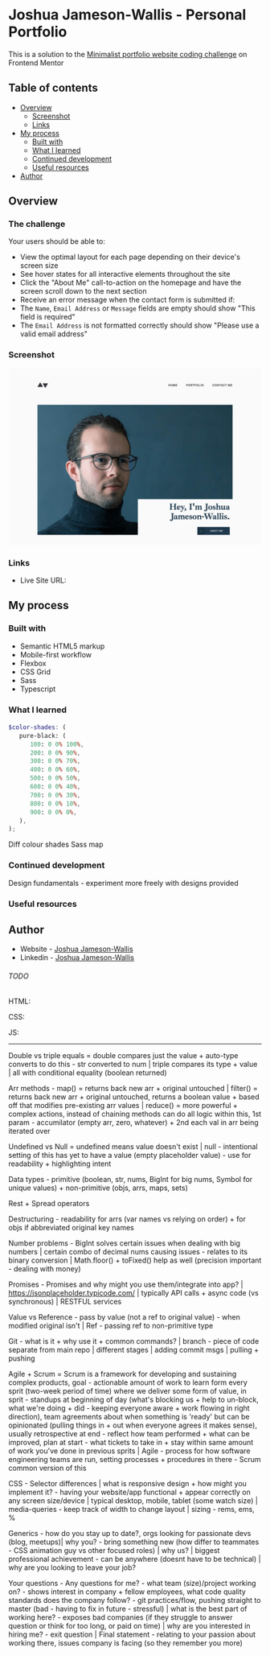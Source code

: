 # Joshua Jameson-Wallis - Personal Portfolio

This is a solution to the [Minimalist portfolio website coding challenge](https://www.frontendmentor.io/challenges/pomodoro-app-KBFnycJ6G) on Frontend Mentor

## Table of contents

-  [Overview](#overview)
   -  [Screenshot](#screenshot)
   -  [Links](#links)
-  [My process](#my-process)
   -  [Built with](#built-with)
   -  [What I learned](#what-i-learned)
   -  [Continued development](#continued-development)
   -  [Useful resources](#useful-resources)
-  [Author](#author)

## Overview

### The challenge

Your users should be able to:

-  View the optimal layout for each page depending on their device's screen size
-  See hover states for all interactive elements throughout the site
-  Click the "About Me" call-to-action on the homepage and have the screen scroll down to the next section
-  Receive an error message when the contact form is submitted if:
-  The `Name`, `Email Address` or `Message` fields are empty should show "This field is required"
-  The `Email Address` is not formatted correctly should show "Please use a valid email address"

### Screenshot

![](./screenshot.png)

### Links

-  Live Site URL:

## My process

### Built with

-  Semantic HTML5 markup
-  Mobile-first workflow
-  Flexbox
-  CSS Grid
-  Sass
-  Typescript

### What I learned

```scss
$color-shades: (
   pure-black: (
      100: 0 0% 100%,
      200: 0 0% 90%,
      300: 0 0% 70%,
      400: 0 0% 60%,
      500: 0 0% 50%,
      600: 0 0% 40%,
      700: 0 0% 30%,
      800: 0 0% 10%,
      900: 0 0% 0%,
   ),
);
```

Diff colour shades Sass map

### Continued development

Design fundamentals - experiment more freely with designs provided

### Useful resources

## Author

-  Website - [Joshua Jameson-Wallis](https://joshuajamesonwallis.com)
-  Linkedin - [Joshua Jameson-Wallis]()

###### TODO

HTML:

CSS:

JS:

---

Double vs triple equals = double compares just the value + auto-type converts to do this - str converted to num | triple compares its type + value | all with conditional equality (boolean returned)

Arr methods - map() = returns back new arr + original untouched | filter() = returns back new arr + original untouched, returns a boolean value + based off that modifies pre-existing arr values | reduce() = more powerful + complex actions, instead of chaining methods can do all logic within this, 1st param - accumilator (empty arr, zero, whatever) + 2nd each val in arr being iterated over

Undefined vs Null = undefined means value doesn't exist | null - intentional setting of this has yet to have a value (empty placeholder value) - use for readability + highlighting intent

Data types - primitive (boolean, str, nums, BigInt for big nums, Symbol for unique values) + non-primitive (objs, arrs, maps, sets)

Rest + Spread operators

Destructuring - readability for arrs (var names vs relying on order) + for objs if abbreviated original key names

Number problems - BigInt solves certain issues when dealing with big numbers | certain combo of decimal nums causing issues - relates to its binary conversion | Math.floor() + toFixed() help as well (precision important - dealing with money)

Promises - Promises and why might you use them/integrate into app? | https://jsonplaceholder.typicode.com/ | typically API calls + async code (vs synchronous) | RESTFUL services

Value vs Reference - pass by value (not a ref to original value) - when modified original isn't | Ref - passing ref to non-primitive type

Git - what is it + why use it + common commands? | branch - piece of code separate from main repo | different stages | adding commit msgs | pulling + pushing

Agile + Scrum = Scrum is a framework for developing and sustaining complex products, goal - actionable amount of work to learn form every sprit (two-week period of time) where we deliver some form of value, in sprit - standups at beginning of day (what's blocking us + help to un-block, what we're doing + did - keeping everyone aware + work flowing in right direction), team agreements about when something is 'ready' but can be opinionated (pulling things in + out when everyone agrees it makes sense), usually retrospective at end - reflect how team performed + what can be improved, plan at start - what tickets to take in + stay within same amount of work you've done in previous sprits | Agile - process for how software engineering teams are run, setting processes + procedures in there - Scrum common version of this

CSS - Selector differences | what is responsive design + how might you implement it? - having your website/app functional + appear correctly on any screen size/device | typical desktop, mobile, tablet (some watch size) | media-queries - keep track of width to change layout | sizing - rems, ems, %

Generics - how do you stay up to date?, orgs looking for passionate devs (blog, meetups)| why you? - bring something new (how differ to teammates - CSS animation guy vs other focused roles) | why us? | biggest professional achievement - can be anywhere (doesnt have to be technical) | why are you looking to leave your job?

Your questions - Any questions for me? - what team (size)/project working on? - shows interest in company + fellow employees, what code quality standards does the company follow? - git practices/flow, pushing straight to master (bad - having to fix in future - stressful) | what is the best part of working here? - exposes bad companies (if they struggle to answer question or think for too long, or paid on time) | why are you interested in hiring me? - exit question | Final statement - relating to your passion about working there, issues company is facing (so they remember you more)
